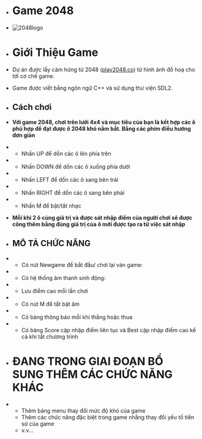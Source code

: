 - # Game 2048
- ![2048logo](https://github.com/user-attachments/assets/bad9bd41-eb55-4998-a7b6-9e28885ee010)

- # Giới Thiệu Game
- Dự án được lấy cảm hứng từ 2048 ([play2048.co](https://play2048.co/)) từ hình ảnh đồ hoạ cho tới cơ chế game.
- Game được viết bằng ngôn ngữ C++ và sử dụng thư viện SDL2.

- ## Cách chơi
- **Với game 2048, chơi trên lưới 4x4 và mục tiêu của bạn là kết hợp các ô phù hợp để đạt được ô 2048 khó nắm bắt. Bằng các phím điều hướng đơn giản**

- + Nhấn UP để dồn các ô lên phía trên
- + Nhấn DOWN để dồn các ô xuống phía dưới
- + Nhấn LEFT để dồn các ô sang bên trái
- + Nhấn RIGHT để dồn các ô sang bên phải
- + Nhấn M để bật/tắt nhạc

- **Mỗi khi 2 ô cùng giá trị và được sát nhập điểm của người chơi sẽ được công thêm bằng đúng giá trị của ô mới được tạo ra từ việc sát nhập**

- ## MÔ TẢ CHỨC NĂNG

- + Có nút Newgame để bắt đầu/ chơi lại ván game:
- + Có hệ thống âm thanh sinh động:
- + Lưu điểm cao  mỗi lần chơi
- + Có nút M để tắt bật âm
- + Có bảng thông báo mỗi khi thắng hoặc thua
- + Có bảng Score cập nhập điểm liên tục và Best cập nhập điểm cao kể cả khi tắt chương trình
 
- # **ĐANG TRONG GIAI ĐOẠN BỔ SUNG THÊM CÁC CHỨC NĂNG KHÁC**

- + Thêm bảng menu thay đổi mức độ khó của game
  + Thêm các chức năng đặc biệt trong game nhằng thay đổi yếu tố tiền sử của game
  + v.v...
